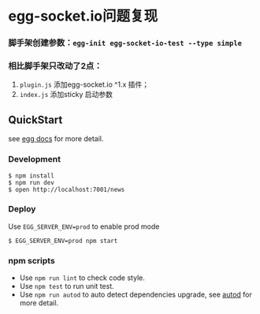 # egg-socket.io问题复现

### 脚手架创建参数：`egg-init egg-socket-io-test --type simple`
### 相比脚手架只改动了2点：
1. `plugin.js` 添加egg-socket.io ^1.x 插件；
2. `index.js` 添加sticky 启动参数

## QuickStart

<!-- add docs here for user -->

see [egg docs][egg] for more detail.

### Development
```shell
$ npm install
$ npm run dev
$ open http://localhost:7001/news
```

### Deploy

Use `EGG_SERVER_ENV=prod` to enable prod mode

```shell
$ EGG_SERVER_ENV=prod npm start
```

### npm scripts

- Use `npm run lint` to check code style.
- Use `npm test` to run unit test.
- Use `npm run autod` to auto detect dependencies upgrade, see [autod](https://www.npmjs.com/package/autod) for more detail.


[egg]: https://eggjs.org